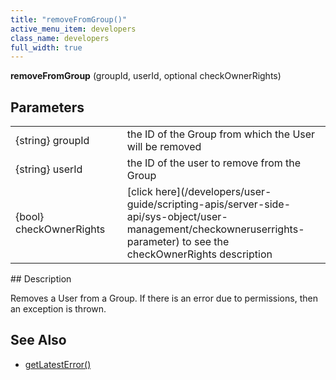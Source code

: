 ```yaml
---
title: "removeFromGroup()"
active_menu_item: developers
class_name: developers
full_width: true
---
```



**removeFromGroup** (groupId, userId, optional checkOwnerRights)

## Parameters

<table>
<tr>
<td width="183">
{string} groupId

</td>
<td width="15">
</td>
<td width="682">
the ID of the Group from which the User will be removed

</td>
</tr>
<tr>
<td width="183">
{string} userId

</td>
<td width="15">
</td>
<td width="682">
the ID of the user to remove from the Group

</td>
</tr>
<tr>
<td width="183">
{bool} checkOwnerRights

</td>
<td width="15">
</td>
<td width="682">
[click here](/developers/user-guide/scripting-apis/server-side-api/sys-object/user-management/checkowneruserrights-parameter) to see the checkOwnerRights description

</td>
</tr>
</table>
## Description

Removes a User from a Group. If there is an error due to permissions, then an exception is thrown.

     
   

## See Also

 - [getLatestError()](/developers/user-guide/scripting-apis/server-side-api/ssj-object/miscellaneous/getlatesterror)

